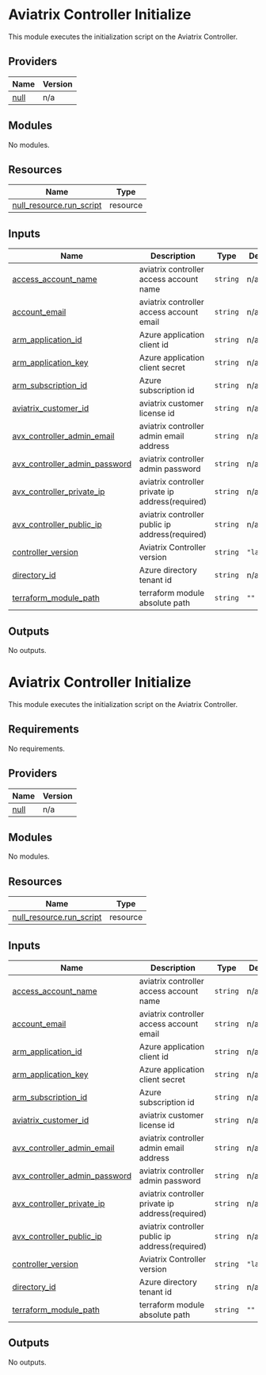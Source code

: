 # Aviatrix Controller Initialize

This module executes the initialization script on the Aviatrix Controller.

## Providers

| Name | Version |
|------|---------|
| <a name="provider_null"></a> [null](#provider\_null) | n/a |

## Modules

No modules.

## Resources

| Name | Type |
|------|------|
| [null_resource.run_script](https://registry.terraform.io/providers/hashicorp/null/latest/docs/resources/resource) | resource |

## Inputs

| Name | Description | Type | Default | Required |
|------|-------------|------|---------|:--------:|
| <a name="input_access_account_name"></a> [access\_account\_name](#input\_access\_account\_name) | aviatrix controller access account name | `string` | n/a | yes |
| <a name="input_account_email"></a> [account\_email](#input\_account\_email) | aviatrix controller access account email | `string` | n/a | yes |
| <a name="input_arm_application_id"></a> [arm\_application\_id](#input\_arm\_application\_id) | Azure application client id | `string` | n/a | yes |
| <a name="input_arm_application_key"></a> [arm\_application\_key](#input\_arm\_application\_key) | Azure application client secret | `string` | n/a | yes |
| <a name="input_arm_subscription_id"></a> [arm\_subscription\_id](#input\_arm\_subscription\_id) | Azure subscription id | `string` | n/a | yes |
| <a name="input_aviatrix_customer_id"></a> [aviatrix\_customer\_id](#input\_aviatrix\_customer\_id) | aviatrix customer license id | `string` | n/a | yes |
| <a name="input_avx_controller_admin_email"></a> [avx\_controller\_admin\_email](#input\_avx\_controller\_admin\_email) | aviatrix controller admin email address | `string` | n/a | yes |
| <a name="input_avx_controller_admin_password"></a> [avx\_controller\_admin\_password](#input\_avx\_controller\_admin\_password) | aviatrix controller admin password | `string` | n/a | yes |
| <a name="input_avx_controller_private_ip"></a> [avx\_controller\_private\_ip](#input\_avx\_controller\_private\_ip) | aviatrix controller private ip address(required) | `string` | n/a | yes |
| <a name="input_avx_controller_public_ip"></a> [avx\_controller\_public\_ip](#input\_avx\_controller\_public\_ip) | aviatrix controller public ip address(required) | `string` | n/a | yes |
| <a name="input_controller_version"></a> [controller\_version](#input\_controller\_version) | Aviatrix Controller version | `string` | `"latest"` | no |
| <a name="input_directory_id"></a> [directory\_id](#input\_directory\_id) | Azure directory tenant id | `string` | n/a | yes |
| <a name="input_terraform_module_path"></a> [terraform\_module\_path](#input\_terraform\_module\_path) | terraform module absolute path | `string` | `""` | no |

## Outputs

No outputs.

<!-- BEGIN_TF_DOCS -->
# Aviatrix Controller Initialize

This module executes the initialization script on the Aviatrix Controller.

## Requirements

No requirements.

## Providers

| Name | Version |
|------|---------|
| <a name="provider_null"></a> [null](#provider\_null) | n/a |

## Modules

No modules.

## Resources

| Name | Type |
|------|------|
| [null_resource.run_script](https://registry.terraform.io/providers/hashicorp/null/latest/docs/resources/resource) | resource |

## Inputs

| Name | Description | Type | Default | Required |
|------|-------------|------|---------|:--------:|
| <a name="input_access_account_name"></a> [access\_account\_name](#input\_access\_account\_name) | aviatrix controller access account name | `string` | n/a | yes |
| <a name="input_account_email"></a> [account\_email](#input\_account\_email) | aviatrix controller access account email | `string` | n/a | yes |
| <a name="input_arm_application_id"></a> [arm\_application\_id](#input\_arm\_application\_id) | Azure application client id | `string` | n/a | yes |
| <a name="input_arm_application_key"></a> [arm\_application\_key](#input\_arm\_application\_key) | Azure application client secret | `string` | n/a | yes |
| <a name="input_arm_subscription_id"></a> [arm\_subscription\_id](#input\_arm\_subscription\_id) | Azure subscription id | `string` | n/a | yes |
| <a name="input_aviatrix_customer_id"></a> [aviatrix\_customer\_id](#input\_aviatrix\_customer\_id) | aviatrix customer license id | `string` | n/a | yes |
| <a name="input_avx_controller_admin_email"></a> [avx\_controller\_admin\_email](#input\_avx\_controller\_admin\_email) | aviatrix controller admin email address | `string` | n/a | yes |
| <a name="input_avx_controller_admin_password"></a> [avx\_controller\_admin\_password](#input\_avx\_controller\_admin\_password) | aviatrix controller admin password | `string` | n/a | yes |
| <a name="input_avx_controller_private_ip"></a> [avx\_controller\_private\_ip](#input\_avx\_controller\_private\_ip) | aviatrix controller private ip address(required) | `string` | n/a | yes |
| <a name="input_avx_controller_public_ip"></a> [avx\_controller\_public\_ip](#input\_avx\_controller\_public\_ip) | aviatrix controller public ip address(required) | `string` | n/a | yes |
| <a name="input_controller_version"></a> [controller\_version](#input\_controller\_version) | Aviatrix Controller version | `string` | `"latest"` | no |
| <a name="input_directory_id"></a> [directory\_id](#input\_directory\_id) | Azure directory tenant id | `string` | n/a | yes |
| <a name="input_terraform_module_path"></a> [terraform\_module\_path](#input\_terraform\_module\_path) | terraform module absolute path | `string` | `""` | no |

## Outputs

No outputs.
<!-- END_TF_DOCS -->
